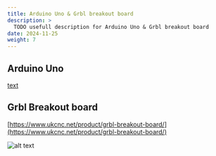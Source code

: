 ```yaml
---
title: Arduino Uno & Grbl breakout board
description: >
  TODO usefull description for Arduino Uno & Grbl breakout board
date: 2024-11-25
weight: 7
---
```


## Arduino Uno

[text](https://howtomechatronics.com/tutorials/how-to-setup-grbl-control-cnc-machine-with-arduino/?utm_content=cmp-true)

## Grbl Breakout board

[https://www.ukcnc.net/product/grbl-breakout-board/](https://www.ukcnc.net/product/grbl-breakout-board/)

![alt text](https://www.ukcnc.net/wp-content/uploads/2023/11/GRBL-BREAKOUT-Pic.jpg)
